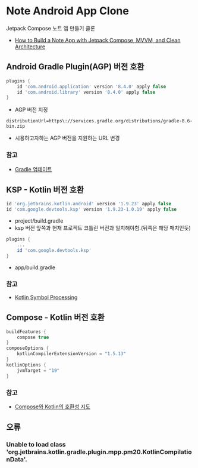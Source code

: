 # Note Android App Clone

Jetpack Compose 노트 앱 만들기 클론 
- [How to Build a Note App with Jetpack Compose, MVVM, and Clean Architecture](https://www.youtube.com/watch?v=srp2d3_ofRU)

## Android Gradle Plugin(AGP) 버전 호환
```groovy
plugins {
    id 'com.android.application' version '8.4.0' apply false
    id 'com.android.library' version '8.4.0' apply false
}
```
- AGP 버전 지정

```properties
distributionUrl=https\://services.gradle.org/distributions/gradle-8.6-bin.zip
```
- 시용하고자하는 AGP 버전을 지원하는 URL 변경 

### 참고
- [Gradle 업데이트](https://developer.android.com/build/releases/gradle-plugin?hl=ko#updating-gradle)


## KSP - Kotlin 버전 호환
```groovy
id 'org.jetbrains.kotlin.android' version '1.9.23' apply false
id 'com.google.devtools.ksp' version '1.9.23-1.0.19' apply false
```
- project/build.gradle
- ksp 버전 앞쪽과 현재 프로젝트 코틀린 버전과 일치해야함.(뒤쪽은 해당 패치인듯)

```groovy
plugins {
    ...
    id 'com.google.devtools.ksp'
}
```
- app/build.gradle

### 참고
- [Kotlin Symbol Processing](https://github.com/google/ksp/tags)


## Compose - Kotlin 버전 호환

```groovy
buildFeatures {
    compose true
}
composeOptions {
    kotlinCompilerExtensionVersion = "1.5.13"
}
kotlinOptions {
    jvmTarget = "19"
}
```

### 참고
- [Compose와 Kotlin의 호환성 지도](https://developer.android.com/jetpack/androidx/releases/compose-kotlin?hl=ko)

## 오류
### Unable to load class 'org.jetbrains.kotlin.gradle.plugin.mpp.pm20.KotlinCompilationData'.
